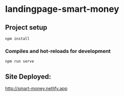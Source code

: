 # landingpage-smart-money

## Project setup
```
npm install
```

### Compiles and hot-reloads for development
```
npm run serve
```

## Site Deployed: 

http://smart-money.netlify.app
